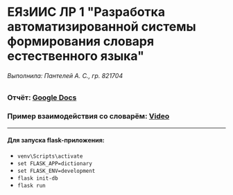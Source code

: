 # ЕЯзИИС ЛР 1 "Разработка автоматизированной системы формирования словаря естественного языка"
###### Выполнила: Пантелей А. С., гр. 821704

### Отчёт: [Google Docs](https://docs.google.com/document/d/1Cz1bmbvf6uIFuWBt5yoaTZTb6476Qx_rg5P6oRzOHiE/edit?usp=sharing)

### Пример взаимодействия со словарём: [Video](https://user-images.githubusercontent.com/44346252/114877622-1be74380-9e08-11eb-807a-0d9c4a4a3c48.mp4)
---
#### Для запуска flask-приложения:
-  `venv\Scripts\activate`
-  `set FLASK_APP=dictionary`
-  `set FLASK_ENV=development`
-  `flask init-db`
-  `flask run`
